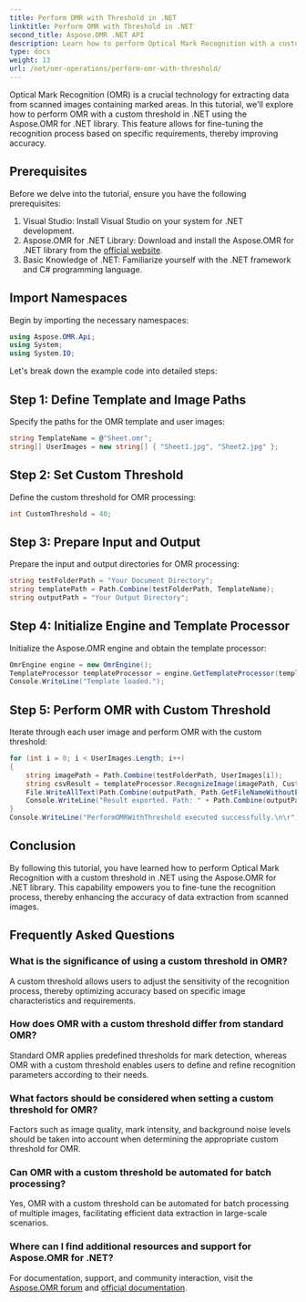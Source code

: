 ```yaml
---
title: Perform OMR with Threshold in .NET
linktitle: Perform OMR with Threshold in .NET
second_title: Aspose.OMR .NET API
description: Learn how to perform Optical Mark Recognition with a custom threshold in .NET using Aspose.OMR for .NET. Enhance data accuracy from scanned images!
type: docs
weight: 13
url: /net/omr-operations/perform-omr-with-threshold/
---
```

Optical Mark Recognition (OMR) is a crucial technology for extracting data from scanned images containing marked areas. In this tutorial, we'll explore how to perform OMR with a custom threshold in .NET using the Aspose.OMR for .NET library. This feature allows for fine-tuning the recognition process based on specific requirements, thereby improving accuracy.
## Prerequisites
Before we delve into the tutorial, ensure you have the following prerequisites:
1. Visual Studio: Install Visual Studio on your system for .NET development.
2. Aspose.OMR for .NET Library: Download and install the Aspose.OMR for .NET library from the [official website](https://releases.aspose.com/omr/net/).
3. Basic Knowledge of .NET: Familiarize yourself with the .NET framework and C# programming language.
## Import Namespaces
Begin by importing the necessary namespaces:
```csharp
using Aspose.OMR.Api;
using System;
using System.IO;
```
Let's break down the example code into detailed steps:
## Step 1: Define Template and Image Paths
Specify the paths for the OMR template and user images:
```csharp
string TemplateName = @"Sheet.omr";
string[] UserImages = new string[] { "Sheet1.jpg", "Sheet2.jpg" };
```
## Step 2: Set Custom Threshold
Define the custom threshold for OMR processing:
```csharp
int CustomThreshold = 40;
```
## Step 3: Prepare Input and Output
Prepare the input and output directories for OMR processing:
```csharp
string testFolderPath = "Your Document Directory";
string templatePath = Path.Combine(testFolderPath, TemplateName);
string outputPath = "Your Output Directory";
```
## Step 4: Initialize Engine and Template Processor
Initialize the Aspose.OMR engine and obtain the template processor:
```csharp
OmrEngine engine = new OmrEngine();
TemplateProcessor templateProcessor = engine.GetTemplateProcessor(templatePath);
Console.WriteLine("Template loaded.");
```
## Step 5: Perform OMR with Custom Threshold
Iterate through each user image and perform OMR with the custom threshold:
```csharp
for (int i = 0; i < UserImages.Length; i++)
{
    string imagePath = Path.Combine(testFolderPath, UserImages[i]);
    string csvResult = templateProcessor.RecognizeImage(imagePath, CustomThreshold).GetCsv();
    File.WriteAllText(Path.Combine(outputPath, Path.GetFileNameWithoutExtension(UserImages[i]) + "_Threshold.csv"), csvResult);
    Console.WriteLine("Result exported. Path: " + Path.Combine(outputPath, Path.GetFileNameWithoutExtension(UserImages[i]) + "_Threshold.csv"));
}
Console.WriteLine("PerformOMRWithThreshold executed successfully.\n\r");
```
## Conclusion
By following this tutorial, you have learned how to perform Optical Mark Recognition with a custom threshold in .NET using the Aspose.OMR for .NET library. This capability empowers you to fine-tune the recognition process, thereby enhancing the accuracy of data extraction from scanned images.
## Frequently Asked Questions
### What is the significance of using a custom threshold in OMR?
A custom threshold allows users to adjust the sensitivity of the recognition process, thereby optimizing accuracy based on specific image characteristics and requirements.
### How does OMR with a custom threshold differ from standard OMR?
Standard OMR applies predefined thresholds for mark detection, whereas OMR with a custom threshold enables users to define and refine recognition parameters according to their needs.
### What factors should be considered when setting a custom threshold for OMR?
Factors such as image quality, mark intensity, and background noise levels should be taken into account when determining the appropriate custom threshold for OMR.
### Can OMR with a custom threshold be automated for batch processing?
Yes, OMR with a custom threshold can be automated for batch processing of multiple images, facilitating efficient data extraction in large-scale scenarios.
### Where can I find additional resources and support for Aspose.OMR for .NET?
For documentation, support, and community interaction, visit the [Aspose.OMR forum](https://forum.aspose.com/c/omr/38) and [official documentation](https://reference.aspose.com/omr/net/).
